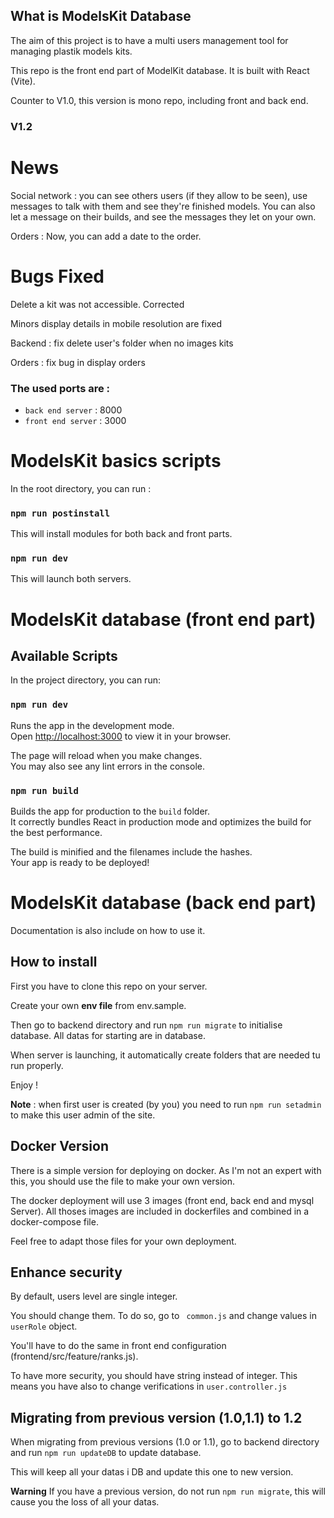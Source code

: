 ## What is ModelsKit Database

The aim of this project is to have a multi users management tool for managing plastik models kits.

This repo is the front end part of ModelKit database. It is built with React (Vite).

Counter to V1.0, this version is mono repo, including front and back end.

### V1.2

News
==

Social network : you can see others users (if they allow to be seen), use messages to talk with them and see they're finished models. You can also let a message on their builds, and see the messages they let on your own.

Orders : Now, you can add a date to the order.

Bugs Fixed
==

Delete a kit was not accessible. Corrected

Minors display details in mobile resolution are fixed

Backend : fix delete user's folder when no images kits

Orders : fix bug in display orders

### The used ports are :

- `back end server` : 8000
- `front end server` : 3000

ModelsKit basics scripts
==

In the root directory, you can run :

### `npm run postinstall`

This will install modules for both back and front parts.

### `npm run dev`

This will launch both servers.

ModelsKit database (front end part)
==

## Available Scripts

In the project directory, you can run:

### `npm run dev`

Runs the app in the development mode.\
Open [http://localhost:3000](http://localhost:3000) to view it in your browser.

The page will reload when you make changes.\
You may also see any lint errors in the console.


### `npm run build`

Builds the app for production to the `build` folder.\
It correctly bundles React in production mode and optimizes the build for the best performance.

The build is minified and the filenames include the hashes.\
Your app is ready to be deployed!

ModelsKit database (back end part)
==

Documentation is also include on how to use it.

How to install
-

First you have to clone this repo on your server.

Create your own **env file** from env.sample.

Then go to backend directory and run `npm run migrate` to initialise database. All datas for starting are in database.

When server is launching, it automatically create folders that are needed tu run properly.

Enjoy !

**Note** : when first user is created (by you) you need to run `npm run setadmin` to make this user admin of the site.

Docker Version 
-

There is a simple version for deploying on docker. As I'm not an expert with this, you should use the file to make your own version.

The docker deployment will use 3 images (front end, back end and mysql Server). All thoses images are included in dockerfiles and combined in a docker-compose file.

Feel free to adapt those files for your own deployment.

Enhance security
-

By default, users level are single integer. 

You should change them. To do so, go to ` common.js` and change values in `userRole` object.

You'll have to do the same in front end configuration (frontend/src/feature/ranks.js).

To have more security, you should have string instead of integer. This means you have also to change verifications in `user.controller.js`

## Migrating from previous version (1.0,1.1) to 1.2

When migrating from previous versions (1.0 or 1.1), go to backend directory and run `npm run updateDB` to update database. 

This will keep all your datas i DB and update this one to new version.

**Warning** If you have a previous version, do not run  `npm run migrate`, this will cause you the loss of all your datas.